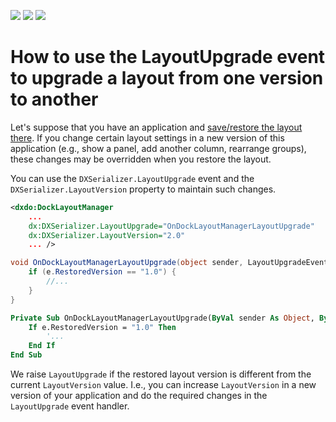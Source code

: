 <!-- default badges list -->
![](https://img.shields.io/endpoint?url=https://codecentral.devexpress.com/api/v1/VersionRange/128642518/14.1.5%2B)
[![](https://img.shields.io/badge/Open_in_DevExpress_Support_Center-FF7200?style=flat-square&logo=DevExpress&logoColor=white)](https://supportcenter.devexpress.com/ticket/details/T163763)
[![](https://img.shields.io/badge/📖_How_to_use_DevExpress_Examples-e9f6fc?style=flat-square)](https://docs.devexpress.com/GeneralInformation/403183)
<!-- default badges end -->
# How to use the LayoutUpgrade event to upgrade a layout from one version to another

Let's suppose that you have an application and [save/restore the layout there](https://docs.devexpress.com/WPF/7391/common-concepts/saving-and-restoring-layouts). If you change certain layout settings in a new version of this application (e.g., show a panel, add another column, rearrange groups), these changes may be overridden when you restore the layout.

You can use the `DXSerializer.LayoutUpgrade` event and the `DXSerializer.LayoutVersion` property to maintain such changes.

```xml
<dxdo:DockLayoutManager
    ...
    dx:DXSerializer.LayoutUpgrade="OnDockLayoutManagerLayoutUpgrade"
    dx:DXSerializer.LayoutVersion="2.0"
    ... />
```

```cs
void OnDockLayoutManagerLayoutUpgrade(object sender, LayoutUpgradeEventArgs e) {
    if (e.RestoredVersion == "1.0") {
        //...
    }
}
```
```vb
Private Sub OnDockLayoutManagerLayoutUpgrade(ByVal sender As Object, ByVal e As LayoutUpgradeEventArgs)
    If e.RestoredVersion = "1.0" Then
        '...
    End If
End Sub
```

We raise `LayoutUpgrade` if the restored layout version is different from the current `LayoutVersion` value. I.e., you can increase `LayoutVersion` in a new version of your application and do the required changes in the `LayoutUpgrade` event handler.
